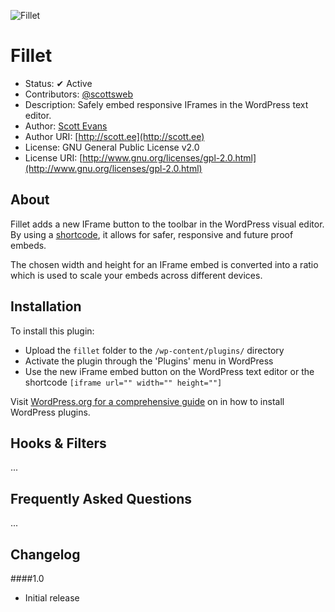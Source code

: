 ![Fillet](http://cloud.scott.ee/images/fillet.png)

# Fillet

* Status: ✔ Active
* Contributors: [@scottsweb](http://twitter.com/scottsweb)
* Description: Safely embed responsive IFrames in the WordPress text editor.
* Author: [Scott Evans](http://scott.ee)
* Author URI: [http://scott.ee](http://scott.ee)
* License: GNU General Public License v2.0
* License URI: [http://www.gnu.org/licenses/gpl-2.0.html](http://www.gnu.org/licenses/gpl-2.0.html)

## About

Fillet adds a new IFrame button to the toolbar in the WordPress visual editor. By using a [shortcode](http://codex.wordpress.org/Shortcode), it allows for safer, responsive and future proof embeds.

The chosen width and height for an IFrame embed is converted into a ratio which is used to scale your embeds across different devices.

## Installation

To install this plugin:

* Upload the `fillet` folder to the `/wp-content/plugins/` directory
* Activate the plugin through the 'Plugins' menu in WordPress
* Use the new iFrame embed button on the WordPress text editor or the shortcode `[iframe url="" width="" height=""]`

Visit [WordPress.org for a comprehensive guide](http://codex.wordpress.org/Managing_Plugins#Manual_Plugin_Installation) on in how to install WordPress plugins.

## Hooks & Filters

...

## Frequently Asked Questions

...

## Changelog

####1.0
* Initial release
